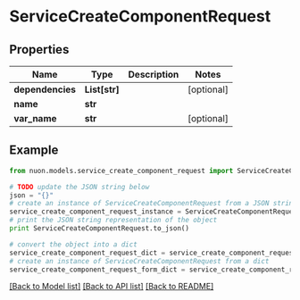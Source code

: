 # ServiceCreateComponentRequest


## Properties

Name | Type | Description | Notes
------------ | ------------- | ------------- | -------------
**dependencies** | **List[str]** |  | [optional] 
**name** | **str** |  | 
**var_name** | **str** |  | [optional] 

## Example

```python
from nuon.models.service_create_component_request import ServiceCreateComponentRequest

# TODO update the JSON string below
json = "{}"
# create an instance of ServiceCreateComponentRequest from a JSON string
service_create_component_request_instance = ServiceCreateComponentRequest.from_json(json)
# print the JSON string representation of the object
print ServiceCreateComponentRequest.to_json()

# convert the object into a dict
service_create_component_request_dict = service_create_component_request_instance.to_dict()
# create an instance of ServiceCreateComponentRequest from a dict
service_create_component_request_form_dict = service_create_component_request.from_dict(service_create_component_request_dict)
```
[[Back to Model list]](../README.md#documentation-for-models) [[Back to API list]](../README.md#documentation-for-api-endpoints) [[Back to README]](../README.md)


